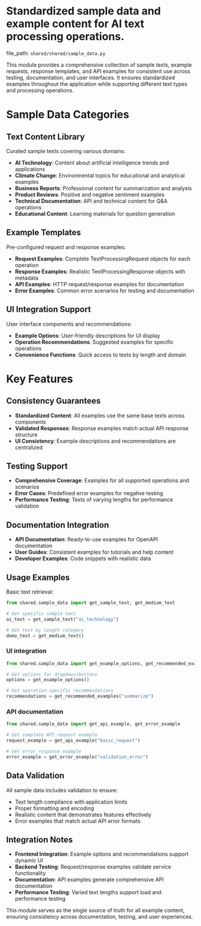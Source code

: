 # Standardized sample data and example content for AI text processing operations.

  file_path: `shared/shared/sample_data.py`

This module provides a comprehensive collection of sample texts, example requests,
response templates, and API examples for consistent use across testing, documentation,
and user interfaces. It ensures standardized examples throughout the application
while supporting different text types and processing operations.

# Sample Data Categories

## Text Content Library
Curated sample texts covering various domains:
- **AI Technology**: Content about artificial intelligence trends and applications
- **Climate Change**: Environmental topics for educational and analytical examples
- **Business Reports**: Professional content for summarization and analysis
- **Product Reviews**: Positive and negative sentiment examples
- **Technical Documentation**: API and technical content for Q&A operations
- **Educational Content**: Learning materials for question generation

## Example Templates
Pre-configured request and response examples:
- **Request Examples**: Complete TextProcessingRequest objects for each operation
- **Response Examples**: Realistic TextProcessingResponse objects with metadata
- **API Examples**: HTTP request/response examples for documentation
- **Error Examples**: Common error scenarios for testing and documentation

## UI Integration Support
User interface components and recommendations:
- **Example Options**: User-friendly descriptions for UI display
- **Operation Recommendations**: Suggested examples for specific operations
- **Convenience Functions**: Quick access to texts by length and domain

# Key Features

## Consistency Guarantees
- **Standardized Content**: All examples use the same base texts across components
- **Validated Responses**: Response examples match actual API response structure
- **UI Consistency**: Example descriptions and recommendations are centralized

## Testing Support
- **Comprehensive Coverage**: Examples for all supported operations and scenarios
- **Error Cases**: Predefined error examples for negative testing
- **Performance Testing**: Texts of varying lengths for performance validation

## Documentation Integration
- **API Documentation**: Ready-to-use examples for OpenAPI documentation
- **User Guides**: Consistent examples for tutorials and help content
- **Developer Examples**: Code snippets with realistic data

## Usage Examples

Basic text retrieval:
```python
from shared.sample_data import get_sample_text, get_medium_text

# Get specific sample text
ai_text = get_sample_text("ai_technology")

# Get text by length category
demo_text = get_medium_text()
```

### UI integration

```python
from shared.sample_data import get_example_options, get_recommended_examples

# Get options for dropdown/buttons
options = get_example_options()

# Get operation-specific recommendations
recommendations = get_recommended_examples("summarize")
```

### API documentation

```python
from shared.sample_data import get_api_example, get_error_example

# Get complete API request example
request_example = get_api_example("basic_request")

# Get error response example
error_example = get_error_example("validation_error")
```

## Data Validation

All sample data includes validation to ensure:
- Text length compliance with application limits
- Proper formatting and encoding
- Realistic content that demonstrates features effectively
- Error examples that match actual API error formats

## Integration Notes

- **Frontend Integration**: Example options and recommendations support dynamic UI
- **Backend Testing**: Request/response examples validate service functionality
- **Documentation**: API examples generate comprehensive API documentation
- **Performance Testing**: Varied text lengths support load and performance testing

This module serves as the single source of truth for all example content,
ensuring consistency across documentation, testing, and user experiences.
